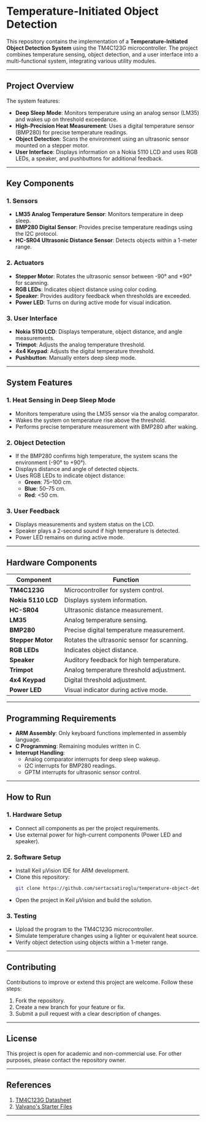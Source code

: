 

# **Temperature-Initiated Object Detection**

This repository contains the implementation of a **Temperature-Initiated Object Detection System** using the TM4C123G microcontroller. The project combines temperature sensing, object detection, and a user interface into a multi-functional system, integrating various utility modules.

---

## **Project Overview**

The system features:
- **Deep Sleep Mode**: Monitors temperature using an analog sensor (LM35) and wakes up on threshold exceedance.
- **High-Precision Heat Measurement**: Uses a digital temperature sensor (BMP280) for precise temperature readings.
- **Object Detection**: Scans the environment using an ultrasonic sensor mounted on a stepper motor.
- **User Interface**: Displays information on a Nokia 5110 LCD and uses RGB LEDs, a speaker, and pushbuttons for additional feedback.

---

## **Key Components**

### **1. Sensors**
- **LM35 Analog Temperature Sensor**: Monitors temperature in deep sleep.
- **BMP280 Digital Sensor**: Provides precise temperature readings using the I2C protocol.
- **HC-SR04 Ultrasonic Distance Sensor**: Detects objects within a 1-meter range.

### **2. Actuators**
- **Stepper Motor**: Rotates the ultrasonic sensor between -90° and +90° for scanning.
- **RGB LEDs**: Indicates object distance using color coding.
- **Speaker**: Provides auditory feedback when thresholds are exceeded.
- **Power LED**: Turns on during active mode for visual indication.

### **3. User Interface**
- **Nokia 5110 LCD**: Displays temperature, object distance, and angle measurements.
- **Trimpot**: Adjusts the analog temperature threshold.
- **4x4 Keypad**: Adjusts the digital temperature threshold.
- **Pushbutton**: Manually enters deep sleep mode.

---

## **System Features**

### **1. Heat Sensing in Deep Sleep Mode**
- Monitors temperature using the LM35 sensor via the analog comparator.
- Wakes the system on temperature rise above the threshold.
- Performs precise temperature measurement with BMP280 after waking.

### **2. Object Detection**
- If the BMP280 confirms high temperature, the system scans the environment (-90° to +90°).
- Displays distance and angle of detected objects.
- Uses RGB LEDs to indicate object distance:
  - **Green**: 75–100 cm.
  - **Blue**: 50–75 cm.
  - **Red**: <50 cm.

### **3. User Feedback**
- Displays measurements and system status on the LCD.
- Speaker plays a 2-second sound if high temperature is detected.
- Power LED remains on during active mode.

---

## **Hardware Components**
| Component             | Function                                         |
|-----------------------|-------------------------------------------------|
| **TM4C123G**          | Microcontroller for system control.             |
| **Nokia 5110 LCD**    | Displays system information.                    |
| **HC-SR04**           | Ultrasonic distance measurement.                |
| **LM35**              | Analog temperature sensing.                     |
| **BMP280**            | Precise digital temperature measurement.        |
| **Stepper Motor**     | Rotates the ultrasonic sensor for scanning.     |
| **RGB LEDs**          | Indicates object distance.                      |
| **Speaker**           | Auditory feedback for high temperature.         |
| **Trimpot**           | Analog temperature threshold adjustment.        |
| **4x4 Keypad**        | Digital threshold adjustment.                   |
| **Power LED**         | Visual indicator during active mode.            |

---

## **Programming Requirements**
- **ARM Assembly**: Only keyboard functions implemented in assembly language.
- **C Programming**: Remaining modules written in C.
- **Interrupt Handling**:
  - Analog comparator interrupts for deep sleep wakeup.
  - I2C interrupts for BMP280 readings.
  - GPTM interrupts for ultrasonic sensor control.

---

## **How to Run**

### **1. Hardware Setup**
- Connect all components as per the project requirements.
- Use external power for high-current components (Power LED and speaker).

### **2. Software Setup**
- Install Keil µVision IDE for ARM development.
- Clone this repository:
  ```bash
  git clone https://github.com/sertacsatiroglu/temperature-object-detection.git
  ```
- Open the project in Keil µVision and build the solution.

### **3. Testing**
- Upload the program to the TM4C123G microcontroller.
- Simulate temperature changes using a lighter or equivalent heat source.
- Verify object detection using objects within a 1-meter range.

---



## **Contributing**
Contributions to improve or extend this project are welcome. Follow these steps:
1. Fork the repository.
2. Create a new branch for your feature or fix.
3. Submit a pull request with a clear description of changes.

---

## **License**
This project is open for academic and non-commercial use. For other purposes, please contact the repository owner.

---

## **References**
1. [TM4C123G Datasheet](http://www.ti.com/lit/ds/spms376e/spms376e.pdf)
2. [Valvano's Starter Files](https://users.ece.utexas.edu/~valvano/arm/)

---

